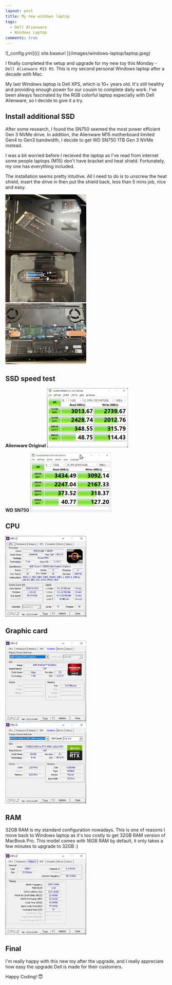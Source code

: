 ```yaml
---
layout: post
title: My new windows laptop
tags:  
  - Dell Alienware
  - Windows Laptop
comments: true
---
```


![_config.yml]({{ site.baseurl }}/images/windows-laptop/laptop.jpeg)

I finally completed the setup and upgrade for my new toy this Monday - `Dell Alienware M15 R5`. This is my second personal Windows laptop after a decade with Mac. 

<!--more-->


My last Windows laptop is Dell XPS, which is 10+ years old. It's still healthy and providing enough power for our cousin to complete daily work. I've been always fascinated by the RGB colorful laptop especially with Dell Alienware, so I decide to give it a try. 


## Install additional SSD
After some research, I found the SN750 seemed the most power efficient Gen 3 NVMe drive. In addition, the Alienware M15 motherboard limited Gen4 to Gen3 bandwidth, I decide to get WD SN750 1TB Gen 3 NVMe instead. 

I was a bit worried before I recieved the laptop as I've read from internet some people laptops (M15) don't have bracket and heat shield. Fortunately, my one has everything included.

The installation seems pretty intuitive. All I need to do is to unscrew the heat shield, insert the drive in then put the shield back, less than 5 mins job, nice and easy. 

<img src="/images/windows-laptop/IMG_1842.jpeg" width="50%">
<img src="/images/windows-laptop/IMG_1843.jpeg" width="50%">

## SSD speed test


**Alienware Original**
<img src="/images/windows-laptop/diskspeed-test.png"  width="50%"> 

**WD SN750**
 <img src="/images/windows-laptop/wdsn750-speed-test.png"  width="50%"> 


## CPU


<img src="/images/windows-laptop/cpuz_37rbJKtAax.png" width="50%">

## Graphic card
<img src="/images/windows-laptop/cpuz_dxyE3bo3jW.png" width="50%">
<img src="/images/windows-laptop/cpuz_q24nkSpc4h.png" width="50%">

## RAM

32GB RAM is my standard configuration nowadays. This is one of reasons I move back to Windows laptop as it's too costly to get 32GB RAM version of MacBook Pro. This model comes with 16GB RAM by default, it only takes a few minutes to upgrade to 32GB :) 

<img src="/images/windows-laptop/cpuz_WDRjQYGobP.png" width="50%">



## Final

I'm really happy with this new toy after the upgrade, and I really appreciate how easy the upgrade Dell is made for their customers.



Happy Coding! 😇